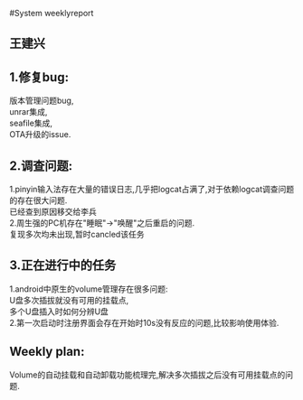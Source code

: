 #System weeklyreport
## 王建兴
## 1.修复bug:
版本管理问题bug,  
unrar集成,  
seafile集成,  
OTA升级的issue.  
## 2.调查问题:
1.pinyin输入法存在大量的错误日志,几乎把logcat占满了,对于依赖logcat调查问题的存在很大问题.  
已经查到原因移交给李兵  
2.周生强的PC机存在"睡眠"->"唤醒"之后重启的问题.  
复现多次均未出现,暂时cancled该任务  
## 3.正在进行中的任务
1.android中原生的volume管理存在很多问题:  
U盘多次插拔就没有可用的挂载点,  
多个U盘插入时如何分辨U盘    
2.第一次启动时注册界面会存在开始时10s没有反应的问题,比较影响使用体验.

## Weekly plan:  
Volume的自动挂载和自动卸载功能梳理完,解决多次插拔之后没有可用挂载点的问题.
